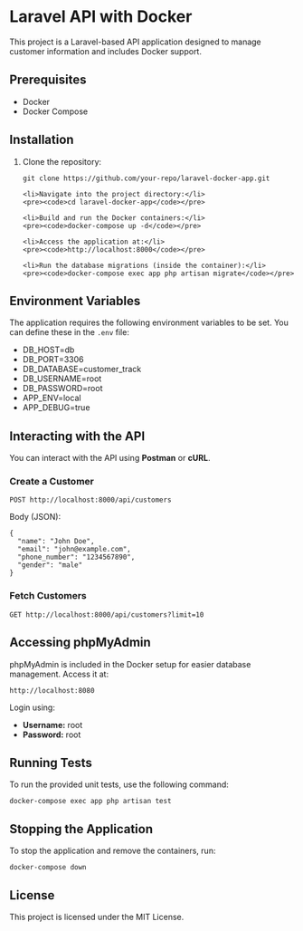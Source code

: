 <!DOCTYPE html>
<html lang="en">
<head>
    <meta charset="UTF-8">
    <meta name="viewport" content="width=device-width, initial-scale=1.0">
    <title>README</title>
</head>
<body>

<h1>Laravel API with Docker</h1>

<p>This project is a Laravel-based API application designed to manage customer information and includes Docker support.</p>

<h2>Prerequisites</h2>
<ul>
    <li>Docker</li>
    <li>Docker Compose</li>
</ul>

<h2>Installation</h2>

<ol>
    <li>Clone the repository:</li>
    <pre><code>git clone https://github.com/your-repo/laravel-docker-app.git</code></pre>

    <li>Navigate into the project directory:</li>
    <pre><code>cd laravel-docker-app</code></pre>

    <li>Build and run the Docker containers:</li>
    <pre><code>docker-compose up -d</code></pre>

    <li>Access the application at:</li>
    <pre><code>http://localhost:8000</code></pre>

    <li>Run the database migrations (inside the container):</li>
    <pre><code>docker-compose exec app php artisan migrate</code></pre>
</ol>

<h2>Environment Variables</h2>

<p>The application requires the following environment variables to be set. You can define these in the <code>.env</code> file:</p>

<ul>
    <li>DB_HOST=db</li>
    <li>DB_PORT=3306</li>
    <li>DB_DATABASE=customer_track</li>
    <li>DB_USERNAME=root</li>
    <li>DB_PASSWORD=root</li>
    <li>APP_ENV=local</li>
    <li>APP_DEBUG=true</li>
</ul>

<h2>Interacting with the API</h2>

<p>You can interact with the API using <strong>Postman</strong> or <strong>cURL</strong>.</p>

<h3>Create a Customer</h3>
<pre><code>POST http://localhost:8000/api/customers</code></pre>

<p>Body (JSON):</p>
<pre><code>{
  "name": "John Doe",
  "email": "john@example.com",
  "phone_number": "1234567890",
  "gender": "male"
}
</code></pre>

<h3>Fetch Customers</h3>
<pre><code>GET http://localhost:8000/api/customers?limit=10</code></pre>

<h2>Accessing phpMyAdmin</h2>

<p>phpMyAdmin is included in the Docker setup for easier database management. Access it at:</p>

<pre><code>http://localhost:8080</code></pre>

<p>Login using:</p>
<ul>
    <li><strong>Username:</strong> root</li>
    <li><strong>Password:</strong> root</li>
</ul>

<h2>Running Tests</h2>

<p>To run the provided unit tests, use the following command:</p>
<pre><code>docker-compose exec app php artisan test</code></pre>

<h2>Stopping the Application</h2>

<p>To stop the application and remove the containers, run:</p>
<pre><code>docker-compose down</code></pre>

<h2>License</h2>

<p>This project is licensed under the MIT License.</p>

</body>
</html>
